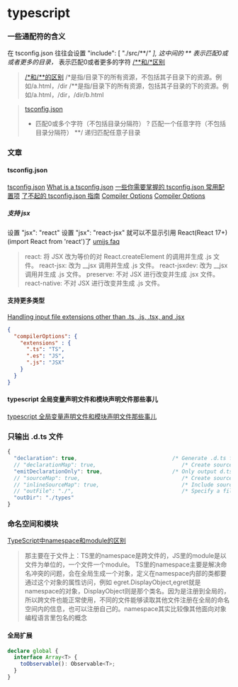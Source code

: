 # typescript
### 一些通配符的含义
在 tsconfig.json 往往会设置 "include": [ "./src/**/*" ], 这中间的 ** 表示匹配0或或者更多的目录，* 表示匹配0或者更多的字符
[/**和/*区别](https://blog.csdn.net/bingguang1993/article/details/89182571)
> [/*和/**的区别](https://blog.csdn.net/HeZhiYing_/article/details/104394059)
>/*是指/目录下的所有资源，不包括其子目录下的资源。例如/a.html，/dir
>/**是指/目录下的所有资源，包括其子目录的下的资源。例如/a.html，/dir，/dir/b.html

> [tsconfig.json](https://www.tslang.cn/docs/handbook/tsconfig-json.html)
> * 匹配0或多个字符（不包括目录分隔符）
> ? 匹配一个任意字符（不包括目录分隔符）
> **/ 递归匹配任意子目录

### 文章
#### tsconfig.json
[tsconfig.json](https://www.tslang.cn/docs/handbook/tsconfig-json.html)
[What is a tsconfig.json](https://www.typescriptlang.org/docs/handbook/tsconfig-json.html)
[一些你需要掌握的 tsconfig.json 常用配置项](https://zhuanlan.zhihu.com/p/570939192)
[了不起的 tsconfig.json 指南](https://zhuanlan.zhihu.com/p/285270177)
[Compiler Options](https://www.typescriptlang.org/tsconfig)
[Compiler Options](https://www.typescriptlang.org/zh/tsconfig)

##### 支持 jsx
设置 "jsx": "react"
设置 "jsx": "react-jsx" 就可以不显示引用 React(React 17+)(import React from 'react')了 [umijs faq](https://v3.umijs.org/zh-CN/docs/faq)
> react: 将 JSX 改为等价的对 React.createElement 的调用并生成 .js 文件。
> react-jsx: 改为 __jsx 调用并生成 .js 文件。
> react-jsxdev: 改为 __jsx 调用并生成 .js 文件。
> preserve: 不对 JSX 进行改变并生成 .jsx 文件。
> react-native: 不对 JSX 进行改变并生成 .js 文件。

#### 支持更多类型
[Handling input file extensions other than .ts, .js, .tsx, and .jsx](https://github.com/microsoft/TypeScript/issues/10939)
```json
{
  "compilerOptions": {
    "extensions" : {
      ".ts": "TS",
      ".es": "JS",
      ".js": "JSX"
    }
  }
}
```

#### typescript 全局变量声明文件和模块声明文件那些事儿
[typescript 全局变量声明文件和模块声明文件那些事儿](http://www.javashuo.com/article/p-ahnqywaq-wu.html)

### 只输出 .d.ts 文件

```typescript
{
  "declaration": true,                              /* Generate .d.ts files from TypeScript and JavaScript files in your project. */
  // "declarationMap": true,                           /* Create sourcemaps for d.ts files. */
  "emitDeclarationOnly": true,                      /* Only output d.ts files and not JavaScript files. */
  // "sourceMap": true,                                /* Create source map files for emitted JavaScript files. */
  // "inlineSourceMap": true,                          /* Include sourcemap files inside the emitted JavaScript. */
  // "outFile": "./",                                  /* Specify a file that bundles all outputs into one JavaScript file. If 'declaration' is true, also designates a file that bundles all .d.ts output. */
  "outDir": "./types"
}
```

### 命名空间和模块
[TypeScript中namespace和module的区别](https://www.jianshu.com/p/10900659c5d3)

> 那主要在于文件上：TS里的namespace是跨文件的，JS里的module是以文件为单位的，一个文件一个module。
> TS里的namespace主要是解决命名冲突的问题，会在全局生成一个对象，定义在namespace内部的类都要通过这个对象的属性访问，例如 egret.DisplayObject,egret就是namespace的对象，DisplayObject则是那个类名。因为是注册到全局的，所以跨文件也能正常使用，不同的文件能够读取其他文件注册在全局的命名空间内的信息，也可以注册自己的。namespace其实比较像其他面向对象编程语言里包名的概念

#### 全局扩展
```typescript
declare global {
  interface Array<T> {
    toObservable(): Observable<T>;
  }
}
```